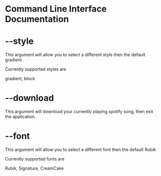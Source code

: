 # Command Line Interface Documentation



# --style 

This argument will allow you to select a different style then the default gradient

Currently supported styles are

gradient, block


# --download 

This argument will download your currently playing spotify song, then exit the application.

# --font

This argument will allow you to select a different font then the default Rubik

Currently supported fonts are 

Rubik, Signature, CreamCake